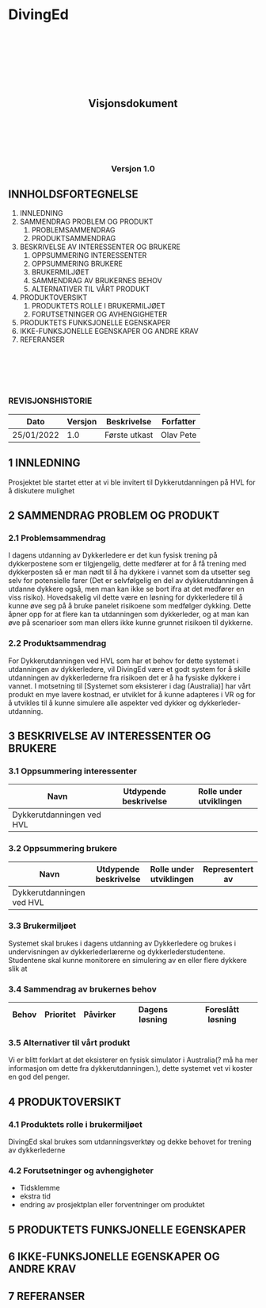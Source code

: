 # DivingEd

<br><br><br><br><br><br>

## <center>Visjonsdokument</center>

<br><br><br><br>

### <center>Versjon 1.0</center>
			
<div style="page-break-after: always;"></div>

## INNHOLDSFORTEGNELSE 
1.	INNLEDNING
2.	SAMMENDRAG PROBLEM OG PRODUKT
	1.	PROBLEMSAMMENDRAG
	2.	PRODUKTSAMMENDRAG
3.	BESKRIVELSE AV INTERESSENTER OG BRUKERE
	1.	OPPSUMMERING INTERESSENTER
	2.	OPPSUMMERING BRUKERE
	3.	BRUKERMILJØET
	4.	SAMMENDRAG AV BRUKERNES BEHOV
	5.	ALTERNATIVER TIL VÅRT PRODUKT
4.	PRODUKTOVERSIKT
	1.	PRODUKTETS ROLLE I BRUKERMILJØET
	2.	FORUTSETNINGER OG AVHENGIGHETER
5.	PRODUKTETS FUNKSJONELLE EGENSKAPER
6.	IKKE-FUNKSJONELLE EGENSKAPER OG ANDRE KRAV
7.	REFERANSER

<br><br><br><br>

### REVISJONSHISTORIE

| Dato | Versjon | Beskrivelse | Forfatter |
| --- | --- | --- |  --- | 
| 25/01/2022 | 1.0 | Første utkast | Olav Pete |
			
<div style="page-break-after: always;"></div>

 
## 1	INNLEDNING

Prosjektet ble startet etter at vi ble invitert til Dykkerutdanningen på HVL for å diskutere mulighet 

## 2	SAMMENDRAG PROBLEM OG PRODUKT
### 2.1	Problemsammendrag

I dagens utdanning av Dykkerledere er det kun fysisk trening på dykkerpostene som er tilgjengelig, dette medfører at for å få trening med dykkerposten så er man nødt til å ha dykkere i vannet som da utsetter seg selv for potensielle farer (Det er selvfølgelig en del av dykkerutdanningen å utdanne dykkere også, men man kan ikke se bort ifra at det medfører en viss risiko). Hovedsakelig vil dette være en løsning for dykkerledere  til å kunne øve seg på å bruke panelet risikoene som medfølger dykking. Dette åpner opp for at flere kan ta utdanningen som dykkerleder, og at man kan øve på scenarioer som man ellers ikke kunne grunnet risikoen til dykkerne. 

### 2.2	Produktsammendrag

For Dykkerutdanningen ved HVL som har et behov for dette systemet i utdanningen av dykkerledere, vil DivingEd være et godt system for å skille utdanningen av dykkerlederne fra risikoen det er å ha fysiske dykkere i vannet. I motsetning til [Systemet som eksisterer i dag (Australia)] har vårt produkt en mye lavere kostnad, er utviklet for å kunne adapteres i VR og for å utvikles til å kunne simulere alle aspekter ved dykker og dykkerleder-utdanning.

<div style="page-break-after: always;"></div>

## 3	BESKRIVELSE AV INTERESSENTER OG BRUKERE
### 3.1	Oppsummering interessenter

| Navn | Utdypende beskrivelse | Rolle under utviklingen |
| --- | --- | --- |
| Dykkerutdanningen ved HVL |  |  |

### 3.2	Oppsummering brukere

| Navn | Utdypende beskrivelse | Rolle under utviklingen | Representert av |
| --- | --- | --- | --- |
| Dykkerutdanningen ved HVL |  |  |

### 3.3	Brukermiljøet

Systemet skal brukes i dagens utdanning av Dykkerledere og brukes i undervisningen av dykkerlederlærerne og dykkerlederstudentene. 
Studentene skal kunne monitorere en simulering av en eller flere dykkere slik at 

### 3.4	Sammendrag av brukernes behov

| Behov | Prioritet | Påvirker | Dagens løsning | Foreslått løsning |		
| --- | --- | --- | --- | --- |
				

### 3.5	Alternativer til vårt produkt

Vi er blitt forklart at det eksisterer en fysisk simulator i Australia(? må ha mer informasjon om dette fra dykkerutdanningen.), dette systemet vet vi koster en god del penger.

<div style="page-break-after: always;"></div>

## 4	PRODUKTOVERSIKT
### 4.1	Produktets rolle i brukermiljøet

DivingEd skal brukes som utdanningsverktøy og dekke behovet for trening av dykkerlederne

### 4.2	Forutsetninger og avhengigheter

- Tidsklemme
- ekstra tid
- endring av prosjektplan eller forventninger om produktet

<div style="page-break-after: always;"></div>

## 5	PRODUKTETS FUNKSJONELLE EGENSKAPER

## 6	IKKE-FUNKSJONELLE EGENSKAPER OG ANDRE KRAV

## 7	REFERANSER

